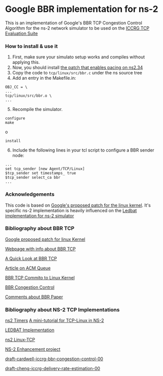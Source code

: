# Google BBR implementation for ns-2

This is an implementation of Google's BBR TCP Congestion Control Algorithm for the ns-2 network simulator to be used on the [ICCRG TCP Evaluation Suite](https://riteproject.eu/resources/ietf-drafts/)

### How to install & use it

1. First, make sure your simulato setup works and compiles without applying this.
2. Now, you should install [the patch that enables pacing on ns2.34](http://jordan.auge.free.fr/misc)
3. Copy the code to `tcp/linux/src/bbr.c` under the ns source tree
4. Add an entry in the Makefile.in:
  ```
  OBJ_CC = \
  ...
  tcp/linux/src/bbr.o \
  ...
  ```
5. Recompile the simulator.
  ```
  configure
  make
  ```
  o
  ```
  install
  ```
6. Include the following lines in your tcl script to configure a BBR sender node:
  ```
  ...
  set tcp_sender [new Agent/TCP/Linux]
  $tcp_sender set timestamps_ true
  $tcp_sender select_ca bbr
  ...
  ```

### Acknowledgements

This code is based on [Google's proposed patch for the linux kernel](https://git.kernel.org/cgit/linux/kernel/git/torvalds/linux.git/commit/?id=0f8782ea14974ce992618b55f0c041ef43ed0b78). It's specific ns-2 implementation is heavily influenced on the [Ledbat implementation for ns-2 simulator](http://perso.telecom-paristech.fr/~drossi/index.php?n=Software.LEDBATtele)

### Bibliography about BBR TCP

[Google proposed patch for linux Kernel](https://patchwork.ozlabs.org/patch/671069/)

[Webpage with info about BBR TCP](http://kb.pert.geant.net/PERTKB/BbrTcp)

[A Quick Look at BBR TCP](http://blog.cerowrt.org/post/bbrs_basic_beauty/)

[Article on ACM Queue](http://queue.acm.org/)

[BBR TCP Commito to Linux Kernel](https://git.kernel.org/cgit/linux/kernel/git/torvalds/linux.git/commit/?id=0f8782ea14974ce992618b55f0c041ef43ed0b78)

[BBR Congestion Control](https://lwn.net/Articles/701165/)

[Comments about BBR Paper](https://blog.acolyer.org/2017/03/31/bbr-congestion-based-congestion-control/)

### Bibliography about NS-2 TCP Implementations

[ns2 Timers](http://telecom.dei.unipd.it/ns/miracle/nsmiracle-howto/node6.html)
[A mini-tutorial for TCP-Linux in NS-2](http://netlab.caltech.edu/projects/ns2tcplinux/ns2linux/tutorial/index.html)

[LEDBAT Implementation](http://perso.telecom-paristech.fr/~drossi/index.php?n=Software.LEDBATtele)

[ns2 Linux-TCP](http://netlab.caltech.edu/projects/ns2tcplinux/ns2linux/index.html)

[NS-2 Enhancement project](http://netlab.caltech.edu/projects/ns2tcplinux/)

[draft-cardwell-iccrg-bbr-congestion-control-00](https://tools.ietf.org/html/draft-cardwell-iccrg-bbr-congestion-control-00)

[draft-cheng-iccrg-delivery-rate-estimation-00](https://tools.ietf.org/html/draft-cheng-iccrg-delivery-rate-estimation-00)
